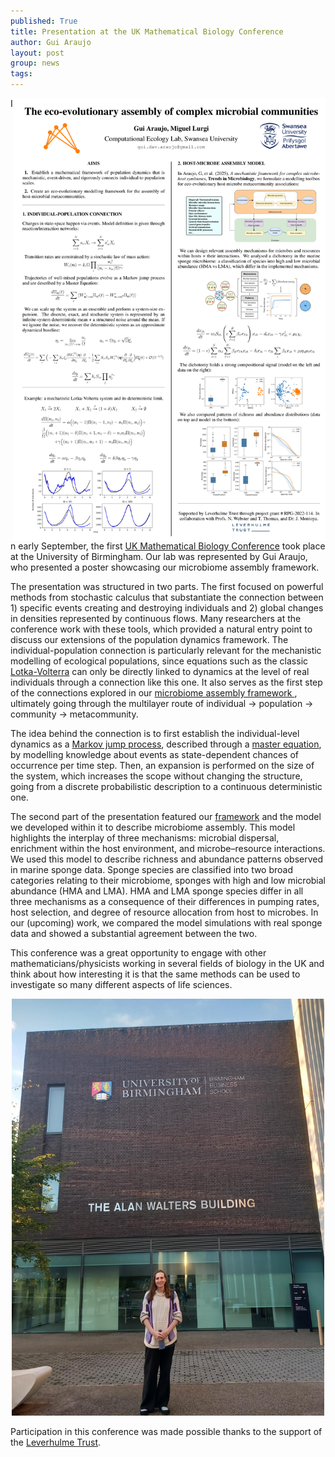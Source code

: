 ```yaml
---
published: True
title: Presentation at the UK Mathematical Biology Conference
author: Gui Araujo
layout: post
group: news
tags: 
---
```


<img style="float: right;" src="/static/img/news/2025-09-04-UKMathBio-1.png" alt="Poster" class="img-fluid" width="500">

In early September, the first [UK Mathematical Biology Conference](https://ukmathbioconference.github.io/) took place at the University of Birmingham. Our lab was represented by Gui Araujo, who presented a poster showcasing our microbiome assembly framework.

The presentation was structured in two parts. The first focused on powerful methods from stochastic calculus that substantiate the connection between 1) specific events creating and destroying individuals and 2) global changes in densities represented by continuous flows. Many researchers at the conference work with these tools, which provided a natural entry point to discuss our extensions of the population dynamics framework. The individual-population connection is particularly relevant for the mechanistic modelling of ecological populations, since equations such as the classic [Lotka-Volterra](https://en.wikipedia.org/wiki/Lotka%E2%80%93Volterra_equations) can only be directly linked to dynamics at the level of real individuals through a connection like this one. It also serves as the first step of the connections explored in our [microbiome assembly framework ](https://www.cell.com/trends/microbiology/fulltext/S0966-842X(24)00214-2), ultimately going through the multilayer route of individual -> population -> community -> metacommunity.

The idea behind the connection is to first establish the individual-level dynamics as a [Markov jump process](https://en.wikipedia.org/wiki/Continuous-time_Markov_chain), described through a [master equation](https://en.wikipedia.org/wiki/Master_equation), by modelling knowledge about events as state-dependent chances of occurrence per time step. Then, an expansion is performed on the size of the system, which increases the scope without changing the structure, going from a discrete probabilistic description to a continuous deterministic one.

The second part of the presentation featured our [framework](https://www.cell.com/trends/microbiology/fulltext/S0966-842X(24)00214-2) and the model we developed within it to describe microbiome assembly. This model highlights the interplay of three mechanisms: microbial dispersal, enrichment within the host environment, and microbe–resource interactions. We used this model to describe richness and abundance patterns observed in marine sponge data. Sponge species are classified into two broad categories relating to their microbiome, sponges with high and low microbial abundance (HMA and LMA). HMA and LMA sponge species differ in all three mechanisms as a consequence of their differences in pumping rates, host selection, and degree of resource allocation from host to microbes. In our (upcoming) work, we compared the model simulations with real sponge data and showed a substantial agreement between the two.

This conference was a great opportunity to engage with other mathematicians/physicists working in several fields of biology in the UK and think about how interesting it is that the same methods can be used to investigate so many different aspects of life sciences.

<p style="text-align:center;"><img src="/static/img/news/2025-09-04-UKMathBio-2.jpg" alt="Gui at the conference" class="img-fluid" width="500"> </p>

Participation in this conference was made possible thanks to the support of the [Leverhulme Trust](https://www.leverhulme.ac.uk/).
